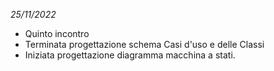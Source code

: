 *25/11/2022*

- Quinto incontro
- Terminata progettazione schema Casi d'uso e delle Classi
- Iniziata progettazione diagramma macchina a stati.
